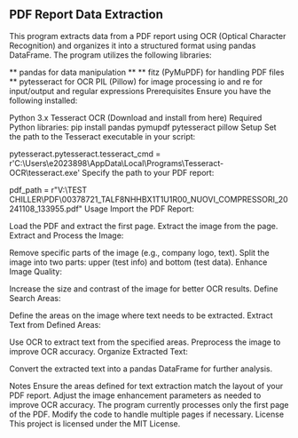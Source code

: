 ## PDF Report Data Extraction

This program extracts data from a PDF report using OCR (Optical Character Recognition) and organizes it into a structured format using pandas DataFrame. The program utilizes the following libraries:

** pandas for data manipulation **
** fitz (PyMuPDF) for handling PDF files
** pytesseract for OCR
PIL (Pillow) for image processing
io and re for input/output and regular expressions
Prerequisites
Ensure you have the following installed:

Python 3.x
Tesseract OCR (Download and install from here)
Required Python libraries:
pip install pandas pymupdf pytesseract pillow
Setup
Set the path to the Tesseract executable in your script:

pytesseract.pytesseract.tesseract_cmd = r'C:\Users\e2023898\AppData\Local\Programs\Tesseract-OCR\tesseract.exe'
Specify the path to your PDF report:

pdf_path = r"V:\TEST CHILLER\PDF\00378721_TALF8NHHBX1T1U1R00_NUOVI_COMPRESSORI_20241108_133955.pdf"
Usage
Import the PDF Report:

Load the PDF and extract the first page.
Extract the image from the page.
Extract and Process the Image:

Remove specific parts of the image (e.g., company logo, text).
Split the image into two parts: upper (test info) and bottom (test data).
Enhance Image Quality:

Increase the size and contrast of the image for better OCR results.
Define Search Areas:

Define the areas on the image where text needs to be extracted.
Extract Text from Defined Areas:

Use OCR to extract text from the specified areas.
Preprocess the image to improve OCR accuracy.
Organize Extracted Text:

Convert the extracted text into a pandas DataFrame for further analysis.

Notes
Ensure the areas defined for text extraction match the layout of your PDF report.
Adjust the image enhancement parameters as needed to improve OCR accuracy.
The program currently processes only the first page of the PDF. Modify the code to handle multiple pages if necessary.
License
This project is licensed under the MIT License.
